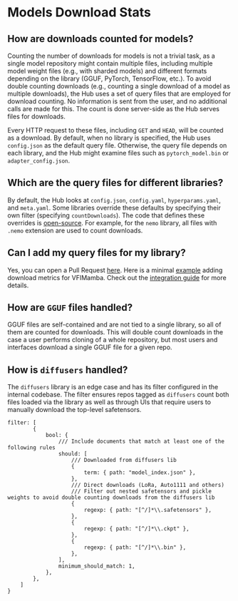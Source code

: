 # Models Download Stats

## How are downloads counted for models?

Counting the number of downloads for models is not a trivial task, as a single model repository might contain multiple files, including multiple model weight files (e.g., with sharded models) and different formats depending on the library (GGUF, PyTorch, TensorFlow, etc.). To avoid double counting downloads (e.g., counting a single download of a model as multiple downloads), the Hub uses a set of query files that are employed for download counting. No information is sent from the user, and no additional calls are made for this. The count is done server-side as the Hub serves files for downloads.

Every HTTP request to these files, including `GET` and `HEAD`, will be counted as a download. By default, when no library is specified, the Hub uses `config.json` as the default query file. Otherwise, the query file depends on each library, and the Hub might examine files such as `pytorch_model.bin` or `adapter_config.json`. 

## Which are the query files for different libraries?

By default, the Hub looks at `config.json`, `config.yaml`, `hyperparams.yaml`, and `meta.yaml`. Some libraries override these defaults by specifying their own filter (specifying `countDownloads`). The code that defines these overrides is [open-source](https://github.com/huggingface/huggingface.js/blob/main/packages/tasks/src/model-libraries.ts). For example, for the `nemo` library, all files with `.nemo` extension are used to count downloads.

## Can I add my query files for my library? 

Yes, you can open a Pull Request [here](https://github.com/huggingface/huggingface.js/blob/main/packages/tasks/src/model-libraries.ts). Here is a minimal [example](https://github.com/huggingface/huggingface.js/pull/885/files) adding download metrics for VFIMamba. Check out the [integration guide](./models-adding-libraries#register-your-library) for more details.

## How are `GGUF` files handled?

GGUF files are self-contained and are not tied to a single library, so all of them are counted for downloads. This will double count downloads in the case a user performs cloning of a whole repository, but most users and interfaces download a single GGUF file for a given repo.

## How is `diffusers` handled?

The `diffusers` library is an edge case and has its filter configured in the internal codebase. The filter ensures repos tagged as `diffusers` count both files loaded via the library as well as through UIs that require users to manually download the top-level safetensors.

```
filter: [
		{
			bool: {
				/// Include documents that match at least one of the following rules
				should: [
					/// Downloaded from diffusers lib
					{
						term: { path: "model_index.json" },
					},
					/// Direct downloads (LoRa, Auto1111 and others)
					/// Filter out nested safetensors and pickle weights to avoid double counting downloads from the diffusers lib
					{
						regexp: { path: "[^/]*\\.safetensors" },
					},
					{
						regexp: { path: "[^/]*\\.ckpt" },
					},
					{
						regexp: { path: "[^/]*\\.bin" },
					},
				],
				minimum_should_match: 1,
			},
		},
	]
}
```
